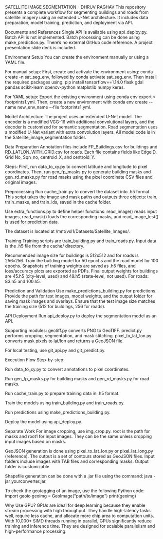 SATELLITE IMAGE SEGMENTATION - DHRUV RAGHAV
This repository presents a complete workflow for segmenting buildings and roads from satellite imagery using an extended U-Net architecture. It includes data preparation, model training, prediction, and deployment via API.

Documents and References
Single API is available using api_deploy.py. Batch API is not implemented. Batch processing can be done using make_prediction.py. There’s no external GitHub code reference. A project presentation slide deck is included.

Environment Setup
You can create the environment manually or using a YAML file.

For manual setup:
First, create and activate the environment using: conda create -n sat_seg_env, followed by conda activate sat_seg_env.
Then install the required packages using: pip install tensorflow==1.14.0 flask gdal pandas scikit-learn opencv-python matplotlib numpy keras.

For YAML setup:
Export the existing environment using conda env export > footprints1.yml.
Then, create a new environment with conda env create --name new_env_name --file footprints1.yml.

Model Architecture
The project uses an extended U-Net model. The encoder is a modified VGG-16 with additional convolutional layers, and the decoder is customized for semantic segmentation. Road segmentation uses a modified U-Net variant with extra convolution layers. All model code is in the Satellite_image_segmentation folder.

Data Preparation
Annotation files include FP_Buildings.csv for buildings and RD_LATLON_WITH_GRID.csv for roads. Each file contains fields like EdgeID, Grid No, Sqn_no, centroid_X, and centroid_Y.

Steps:
First, run data_to_xy.py to convert latitude and longitude to pixel coordinates.
Then, run gen_fp_masks.py to generate building masks and gen_rd_masks.py for road masks using the pixel coordinate CSV files and original images.

Preprocessing
Run cache_train.py to convert the dataset into .h5 format. This script takes the image and mask paths and outputs three objects: train, train_masks, and train_ids, saved in the cache folder.

Use extra_functions.py to define helper functions:
read_image() reads input images, read_mask() loads the corresponding masks, and read_image_test() is used for prediction data.

The dataset is located at /mnt/vol1/Datasets/Satellite_Images/.

Training
Training scripts are train_building.py and train_roads.py. Input data is the .h5 file from the cache/ directory.

Recommended image size for buildings is 512x512 and for roads is 256x256.
Train the building model for 50 epochs and the road model for 100 epochs.
Snapshots of training weights are saved as .h5 files, and loss/accuracy plots are exported as PDFs.
Final output weights for buildings are 45.h5 (city-level, used) and 49.h5 (state-level, not used). For roads: 83.h5 and 100.h5.

Prediction and Validation
Use make_predictions_building.py for predictions.
Provide the path for test images, model weights, and the output folder for saving mask images and overlays.
Ensure that the test image size matches the training size (512 for buildings, 256 for roads).

API Deployment
Run api_deploy.py to deploy the segmentation model as an API.

Supporting modules:
geotiff.py converts PNG to GeoTIFF.
predict.py performs cropping, segmentation, and mask stitching.
pixel_to_lat_lon.py converts mask pixels to lat/lon and returns a GeoJSON file.

For local testing, use git_api.py and git_predict.py.

Execution Flow
Step-by-step:

Run data_to_xy.py to convert annotations to pixel coordinates.

Run gen_fp_masks.py for building masks and gen_rd_masks.py for road masks.

Run cache_train.py to prepare training data in .h5 format.

Train the models using train_building.py and train_roads.py.

Run predictions using make_predictions_building.py.

Deploy the model using api_deploy.py.

Separate Work
For image cropping, use img_crop.py. root is the path for masks and root1 for input images. They can be the same unless cropping input images based on masks.

GeoJSON generation is done using pixel_to_lat_lon.py or pixel_lat_long.py (reference). The output is a set of contours stored as GeoJSON files. Input folders include images with TAB files and corresponding masks. Output folder is customizable.

Shapefile generation can be done with a .jar file using the command: java -jar yourconverter.jar.

To check the geotagging of an image, use the following Python code:
import geoio
geoimg = GeoImage("path/to/image")
print(geoimg)

Why Use GPU?
GPUs are ideal for deep learning because they enable stream processing with high throughput. They handle high-latency tasks well, require less cache, and allocate more chip area to computation units. With 10,000+ SIMD threads running in parallel, GPUs significantly reduce training and inference time. They are designed for scalable parallelism and high-performance processing.
